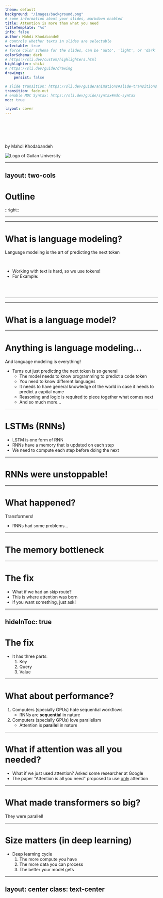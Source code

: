 ```yaml
---
theme: default
background: "/images/background.png"
# some information about your slides, markdown enabled
title: Attention is more than what you need
titleTemplate: "%s"
info: false
author: Mahdi Khodabandeh
# controls whether texts in slides are selectable
selectable: true
# force color schema for the slides, can be 'auto', 'light', or 'dark'
colorSchema: dark
# https://sli.dev/custom/highlighters.html
highlighter: shiki
# https://sli.dev/guide/drawing
drawings:
    persist: false

# slide transition: https://sli.dev/guide/animations#slide-transitions
transition: fade-out
# enable MDC Syntax: https://sli.dev/guide/syntax#mdc-syntax
mdc: true

layout: cover
---
```


<h1>
  <Tokenize :tokens="['Attention']" />
  <br/>
  <Tokenize :initialColorIndex="1" :tokens="[' is', ' more', ' than', ' you', ' need']" />
</h1>


by Mahdi Khodabandeh

<img id="logo" src="/images/guilan_universiy_logo.png" alt="Logo of Guilan University" />

<!-- 
What is language modeling?
Why is it important? Just predicting tokens forces you to know a lot of things. therefore it became the pinnacle task of AI development
Lets take a sentence (select a classic example!), tokenize it, and start predicting!
LSTMs (RNNs), the initial idea.
They were unstoppable!
What happened? Transformers!
The vanishing gradient problem (memory bottleneck)
The solution (Attention)
Another problem (Calculating all these connections is way too slow)
Tip #1 in optimization! Do less work! (Remove the sequential connections)
Attention is all you need! (The paper)
We can also do parallelism (It runs fast on GPU)
And, this was why transformers are everywhere! (Conclusion)
 -->

---
layout: two-cols
---

# Outline
<!-- TODO: -->

::right::

<Toc />

---
---

# What is language modeling?

Language modeling is the art of predicting the next token

<br />

- Working with text is hard, so we use tokens!
- For Example:

<br />
<br />

<div id="tokenization-example">
    <Tokenize :tokens="['The', ' quick', ' brown', ' fox', ' jumps', ' over', ' the', ' lazy', ' dog', '.']" />
    <!-- TODO: Add a vertical distribution visualizer. -->
</div>

---
---

# What is a language model?

<!-- Its the thing that predicts the next token. -->

---

# Anything is language modeling...
And language modeling is everything!

<!-- TODO: break down this slide -->
<!-- TODO: add examples of tasks that are language modeling -->
<!-- TODO: add examples of knowledge that language modeling requires -->

- Turns out just predicting the next token is so general
  - The model needs to know programming to predict a code token
  - You need to know different languages
  - It needs to have general knowledge of the world in case it needs to predict a capital name
  - Reasoning and logic is required to piece together what comes next
  - And so much more...

---

# LSTMs (RNNs)

- LSTM is one form of RNN
- RNNs have a memory that is updated on each step
- We need to compute each step before doing the next

<!-- TODO: insert a diagram of LSTM/RNN -->

---

# RNNs were unstoppable!
<!-- TODO: why? -->

---

# What happened?
Transformers!

- RNNs had some problems...
<!-- TODO: insert a diagram of LSTM/RNN -->

---

# The memory bottleneck

<!-- TODO: insert a diagram -->
<!-- The memory size is fixed no matter how long the sequence is. This is called the vanishing gradient problem. -->

---

# The fix

- What if we had an skip route?
- This is where attention was born
- If you want something, just ask!
<!-- TODO: insert diagram of attention -->

<!-- The idea of attention was initially proposed to boost LSTMs! -->

---
hideInToc: true
----

# The fix

- It has three parts:
    1. Key
    2. Query
    3. Value

<!-- TODO: insert diagram of attention -->

---

# What about performance?

1. Computers (specially GPUs) hate sequential workflows
    - RNNs are **sequential** in nature
2. Computers (specially GPUs) love parallelism
    - Attention is **parallel** in nature

<!-- TODO: insert computation graph -->

<!-- GPUs have thousands of cores! Attention + GPU go brr -->

---

# What if attention was all you needed?

- What if we just used attention? Asked some researcher at Google
- The paper "Attention is all you need" proposed to use <u>only</u> attention
<!-- Turns out, it is more than you need :) -->

---

# What made transformers so big?

They were parallel!
<!-- TODO: plot comparing parameter count of transformers with rnns -->

---

# Size matters (in deep learning)

- Deep learning cycle
    1. The more compute you have 
    2. The more data you can process 
    3. The better your model gets

<!-- 
This does not seem to stop (aka. our models seem to always get better as we make them bigger)
This is also where the term LLM (Large Language Model) comes from
 -->

---
layout: center
class: text-center
---

<h1 :style="{ fontSize: 5 + 'rem' }">
  <Tokenize :tokens="['<eos/>']" />
</h1>

<!-- TODO: this page is too empty -->
